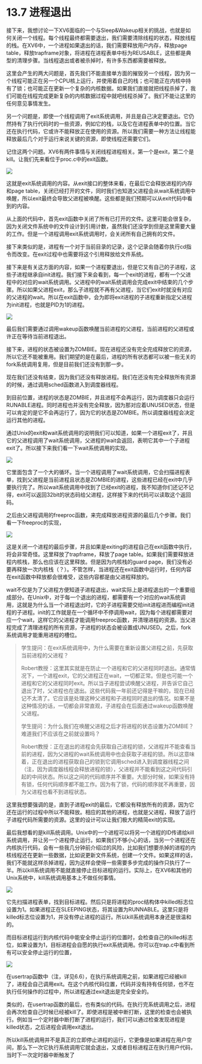 # 13.7 进程退出

接下来，我想讨论一下XV6面临的一个与Sleep&Wakeup相关的挑战，也就是如何关闭一个线程。每个线程最终都需要退出，我们需要清除线程的状态，释放线程的栈。在XV6中，一个进程如果退出的话，我们需要释放用户内存，释放page table，释放trapframe对象，将进程在进程表单中标为REUSABLE，这些都是典型的清理步骤。当线程退出或者被杀掉时，有许多东西都需要被释放。

这里会产生的两大问题是，首先我们不能直接单方面的摧毁另一个线程，因为另一个线程可能正在另一个CPU核上运行，并使用着自己的栈；也可能正在内核中持有了锁；也可能正在更新一个复杂的内核数据。如果我们直接就把线程杀掉了，我们可能在线程完成更新复杂的内核数据过程中就吧线程杀掉了。我们不能让这里的任何意见事情发生。

另一个问题是，即使一个线程调用了exit系统调用，并且是自己决定要退出。它仍然持有了执行代码时的一些资源，例如它的栈，以及它在进程表单中的位置。当它还在执行代码，它或许不能释放正在使用的资源。所以我们需要一种方法让线程能释放最后几个对于运行来说关键的资源，即使线程还需要它们。

记住这两个问题。XV6有两件事情与关闭线程进程相关。第一个是exit，第二个是kill。让我们先来看位于proc.c中的exit函数。

![](../.gitbook/assets/image%20%28499%29.png)

这就是exit系统调用的内容。从exit接口的整体来看，在最后它会释放进程的内存和page table，关闭已经打开的文件，同时我们也知道父进程会从wait系统调用中唤醒，所以exit最终会导致父进程被唤醒。这些都是我们预期可以从exit代码中看到的内容。

从上面的代码中，首先exit函数中关闭了所有已打开的文件。这里可能会很复杂，因为关闭文件系统中的文件设计到引用计数，虽然我们还没学到但是这里需要大量的工作。但是一个进程调用exit系统调用时，会关闭所有自己拥有的文件。

接下来类似的是，进程有一个对于当前目录的记录，这个记录会随着你执行cd指令而改变。在exit过程中也需要将这个引用释放给文件系统。

接下来是有关这方面的内容，如果一个进程要退出，但是它又有自己的子进程，这些子进程继承自init进程。我们接下来会看到，每一个exit的进程，都有一个父进程中的对应的wait系统调用。父进程中的wait系统调用会完成exit中结束的几个步骤。所以如果父进程exit，那么子进程就不再有父进程，当它们exit时就没有对应的父进程的wait。所以在exit函数中，会为即将exit进程的子进程重新指定父进程为init进程，也就是PID为1的进程。

![](../.gitbook/assets/image%20%28519%29.png)

最后我们需要通过调用wakeup函数唤醒当前进程的父进程，当前进程的父进程或许正在等待当前进程退出。

接下来，进程的状态被设置为ZOMBIE。现在进程还没有完全完成释放它的资源，所以它还不能被重用。我们期望的是在最后，进程的所有状态都可以被一些无关的fork系统调用复用，但是目前我们还没有到那一步。

现在我们还没有结束，因为我们还没有释放进程。我们在还没有完全释放所有资源的时候，通过调用sched函数进入到调度器线程。

到目前位置，进程的状态是ZOMBIE，并且进程不会再运行，因为调度器只会运行RUNABLE进程。同时进程也并没有完全释放，因为那对应着UNUSED状态，但是可以肯定的是它不会再运行了，因为它的状态是ZOMBIE。所以调度器线程会决定运行其他的进程。

通过Unix的exit和wait系统调用的说明我们可以知道，如果一个进程exit了，并且它的父进程调用了wait系统调用，父进程的wait会返回，表明它其中一个子进程exit了。所以接下来我们看一下wait系统调用的实现。

![](../.gitbook/assets/image%20%28521%29.png)

它里面包含了一个大的循环。当一个进程调用了wait系统调用，它会扫描进程表单，找到父进程是当前进程且状态是ZOMBIE的进程，这些进程已经在exit中几乎要执行完了。所以wait系统调用中找到了已经exit的进程，我不知道你们还记不记得，exit可以返回32bit的状态码给父进程，这样接下来的代码可以读取这个返回码。

之后由父进程调用的freeproc函数，来完成释放进程资源的最后几个步骤。我们看一下freeproc的实现，

![](../.gitbook/assets/image%20%28453%29.png)

这是关闭一个进程的最后步骤，并且如果是exiting的进程自己在exit函数中执行，将会非常奇怪。这里释放了trapframe，释放了page table。如果我们需要释放进程内核栈，那么也应该在这里释放。但是因为内核栈的guard page，我们没有必要再释放一次内核栈（？）。不管怎样，当进程还在exit函数中运行时，任何内容在exit函数中释放都会很难受，这些内容都是由父进程释放的。

wait不仅是为了父进程方便知道子进程退出，wait实际上是进程退出的一个重要组成部分。在Unix中，对于每一个退出的进程，都需要有一个对应的wait系统调用，这就是为什么当一个进程退出时，它的子进程需要交给init进程进而编程init进程的子进程。init的工作就是在一个循环中不停调用wait，因为每个进程都需要对应一个wait，这样它的父进程才能调用freeproc函数，并清理进程的资源。当父进程完成了清理进程的所有资源，子进程的状态会被设置成UNUSED。之后，fork系统调用才能重用进程的槽位。

> 学生提问：在exit系统调用中，为什么需要在重新设置父进程之前，先获取当前进程的父进程？
>
> Robert教授：这里其实就是在防止一个进程和它的父进程同时退出。通常情况下，一个进程exit，它的父进程正在wait，一切都正常。但是也可能一个进程和它的父进程同时exit。所以当子进程尝试唤醒父进程，并告诉它自己退出了时，父进程也在退出。这些代码我一年前还记得是干嘛的，现在已经记不太清了。它应该是处理这种父进程和子进程同时退出的情况。如果不是这种情况的话，一切都会非常直观，子进程会在后面通过wakeup函数唤醒父进程。
>
> 学生提问：为什么我们在唤醒父进程之后才将进程的状态设置为ZOMBIE？难道我们不应该在之前就设置吗？
>
> Robert教授：正在退出的进程会先获取自己进程的锁，父进程并不能查看当前的进程，因为父进程的wait系统调用中也会获取子进程的锁。所以这意味着，正在退出的进程获取自己的锁到它调用sched进入到调度器线程之间（注，因为调度器线程会释放进程的锁），父进程并不能看到这之间代码引起的中间状态。所以这之间的代码顺序并不重要。大部分时候，如果没有持有锁，任何代码顺序都不能工作。因为有了锁，代码的顺序就不再重要，因为父进程也看不到进程状态。

这里我想要强调的是，直到子进程exit的最后，它都没有释放所有的资源，因为它还在运行的过程中所以不能释放。相应的其他的进程，也就是父进程，释放了运行子进程代码所需要的资源。这里的设计可以让我们极大的精简exit的实现。

最后我想看的是kill系统调用。Unix中的一个进程可以将另一个进程的ID传递给kill系统调用，并让另一个进程停止运行。如果我们不够小心的话，当另一个进程还在内核执行代码，会有一些我几分钟前介绍过的风险，比如我们想要杀掉的进程的内核线程还在更新一些数据，比如说更新文件系统，创建一个文件。如果这样的话，我们不能就这样杀掉进程，因为这样会使得一些需要多步完成的操作只执行了一半。所以kill系统调用不能就直接停止目标进程的运行。实际上，在XV6和其他的Unix系统中，kill系统调用基本上不做任何事情。

![](../.gitbook/assets/image%20%28552%29.png)

它先扫描进程表单，找到目标进程。然后只是将进程的proc结构体中killed标志位设置为1。如果进程正在SLEEPING状态，将其设置为RUNNABLE。这里只是将killed标志位设置为1，并没有停止进程的运行。所以kill系统调用本身还是很温和的。

而目标进程运行到内核代码中能安全停止运行的位置时，会检查自己的killed标志位，如果设置为1，目标进程会自愿的执行exit系统调用。你可以在trap.c中看到所有可以安全停止运行的位置，

![](../.gitbook/assets/image%20%28574%29.png)

在usertrap函数中（注，详见6.6），在执行系统调用之前，如果进程已经被kill了，进程会自己调用exit。在这个内核代码位置，代码并没有持有任何锁，也不在执行任何操作的过程中，所以进程通过exit退出是完全安全的。

类似的，在usertrap函数的最后，也有类似的代码。在执行完系统调用之后，进程会再次检查自己时候已经被kill了。即使进程是被中断打断，这里的检查也会被执行。例如当一个定时器中断打断了进程的运行，我们可以通过检查发现进程是killed状态，之后进程会调用exit退出。

所以kill系统调用并不是真正的立即停止进程的运行，它更像是如果进程在用户空间，那么下一次它执行系统调用它就会退出，又或者目标进程正在执行用户代码，当时下一次定时器中断触发了

